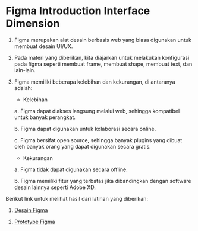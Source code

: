 # Figma Introduction Interface Dimension

1. Figma merupakan alat desain berbasis web yang biasa digunakan untuk membuat desain UI/UX.

2. Pada materi yang diberikan, kita diajarkan untuk melakukan konfigurasi pada figma seperti membuat frame, membuat shape, membuat text, dan lain-lain.

3. Figma memiliki beberapa kelebihan dan kekurangan, di antaranya adalah:

    - Kelebihan

    a. Figma dapat diakses langsung melalui web, sehingga kompatibel untuk banyak perangkat.

    b. Figma dapat digunakan untuk kolaborasi secara online.

    c. Figma bersifat open source, sehingga banyak plugins yang dibuat oleh banyak orang yang dapat digunakan secara gratis.

    - Kekurangan

    a. Figma tidak dapat digunakan secara offline.

    b. Figma memiliki fitur yang terbatas jika dibandingkan dengan software desain lainnya seperti Adobe XD.

Berikut link untuk melihat hasil dari latihan yang diberikan:

1. [Desain Figma](https://www.figma.com/file/PukbSGY9DvxIh4eHZQMhSU/Alterra-Figma?type=design&node-id=0%3A1&mode=design&t=HwWUmVhCTWt1kLer-1)

2. [Prototype Figma](https://www.figma.com/proto/PukbSGY9DvxIh4eHZQMhSU/Alterra-Figma?type=design&node-id=1-1408&t=TzhPVj5iyCbHXzBE-1&scaling=min-zoom&page-id=0%3A1&starting-point-node-id=1%3A1408&mode=design)
